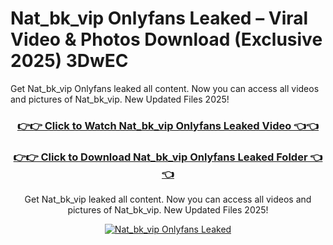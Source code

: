 # Nat_bk_vip Onlyfans Leaked – Viral Video & Photos Download (Exclusive 2025) 3DwEC

Get Nat_bk_vip Onlyfans leaked all content. Now you can access all videos and pictures of Nat_bk_vip. New Updated Files 2025!  
<div align="center">
  
### [👉👉 Click to Watch Nat_bk_vip Onlyfans Leaked Video 👈👈](https://links2leaks.com/nat_bk_vip)  
### [👉👉 Click to Download Nat_bk_vip Onlyfans Leaked Folder 👈👈](https://links2leaks.com/nat_bk_vip)  

Get Nat_bk_vip leaked all content. Now you can access all videos and pictures of Nat_bk_vip. New Updated Files 2025!  

[![Nat_bk_vip Onlyfans Leaked](https://i.ibb.co/93hzkbrt/l2l.gif)](https://links2leaks.com/nat_bk_vip)  

</div>
